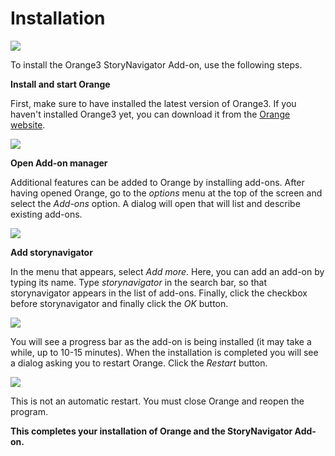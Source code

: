 Installation
=======
![](../../doc/widgets/images/storynavigator_logo_small.png)


To install the Orange3 StoryNavigator Add-on, use the following steps.

**Install and start Orange**

First, make sure to have installed the latest version of Orange3. If you haven't installed Orange3 yet, you can download it from the [Orange website](https://orange.biolab.si/download/).

![](../../doc/widgets/images/download.png)


**Open Add-on manager**

Additional features can be added to Orange by installing add-ons. After having opened Orange, go to the *options* menu at the top of the screen and select the *Add-ons* option. A dialog will open that will list and describe existing add-ons.

![](../../doc/widgets/images/orange_menu.png)


**Add storynavigator**

In the menu that appears, select *Add more*. Here, you can add an add-on by typing its name. Type *storynavigator* in the search bar, so that storynavigator appears in the list of add-ons. Finally, click the checkbox before storynavigator and finally click the *OK* button.

![](../../doc/widgets/images/install_addon.png)

You will see a progress bar as the add-on is being installed (it may take a while, up to 10-15 minutes). When the installation is
completed you will see a dialog asking you to restart Orange. Click the *Restart* button.

![](../../doc/widgets/images/restart.png)

This is not an automatic restart. You must close Orange and reopen the program.

**This completes your installation of Orange and the StoryNavigator Add-on.**